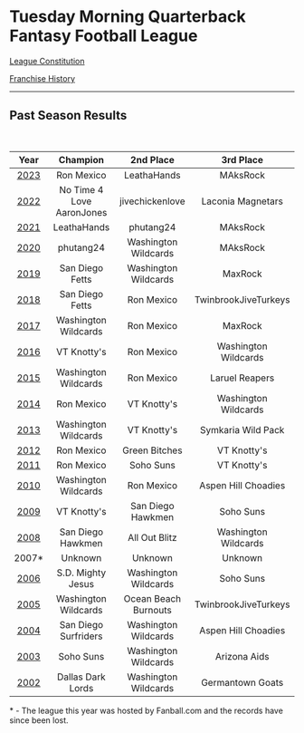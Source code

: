 # Tuesday Morning Quarterback Fantasy Football League

[League Constitution](Constitution.md)

[Franchise History](History.md)

---

## Past Season Results

<br>

|                                       Year                                       |       Champion       |      2nd Place       |      3rd Place       |
| :------------------------------------------------------------------------------: | :------------------: | :------------------: | :------------------: |
| [2023](https://sleeper.com/leagues/992182027652489216) |   Ron Mexico     |  LeathaHands    |      MAksRock    |
| [2022](https://sleeper.com/leagues/807735194927861760) |   No Time 4 Love AaronJones     | jivechickenlove     |      Laconia Magnetars       |
| [2021](https://sleeper.app/leagues/673666958268383232) |   LeathaHands         | phutang24     |       MAksRock       |
| [2020](https://sleeper.app/leagues/527983751494561792) |   phutang24          | Washington Wildcards |       MAksRock       |
| [2019](https://football.fantasysports.yahoo.com/league/tuesdaymorningqbffl/2019) |   San Diego Fetts    | Washington Wildcards |       MaxRock        |
| [2018](https://football.fantasysports.yahoo.com/league/tuesdaymorningqbffl/2018) |   San Diego Fetts    |      Ron Mexico      | TwinbrookJiveTurkeys |
| [2017](https://football.fantasysports.yahoo.com/league/tuesdaymorningqbffl/2017) | Washington Wildcards |      Ron Mexico      |       MaxRock        |
| [2016](https://football.fantasysports.yahoo.com/league/tuesdaymorningqbffl/2016) |     VT Knotty's      |      Ron Mexico      | Washington Wildcards |
| [2015](https://football.fantasysports.yahoo.com/league/tuesdaymorningqbffl/2015) | Washington Wildcards |      Ron Mexico      |    Laruel Reapers    |
| [2014](https://football.fantasysports.yahoo.com/league/tuesdaymorningqbffl/2014) |      Ron Mexico      |     VT Knotty's      | Washington Wildcards |
| [2013](https://football.fantasysports.yahoo.com/league/tuesdaymorningqbffl/2013) | Washington Wildcards |     VT Knotty's      |  Symkaria Wild Pack  |
| [2012](https://football.fantasysports.yahoo.com/league/tuesdaymorningqbffl/2012) |      Ron Mexico      |    Green Bitches     |     VT Knotty's      |
| [2011](https://football.fantasysports.yahoo.com/league/tuesdaymorningqbffl/2011) |      Ron Mexico      |      Soho Suns       |     VT Knotty's      |
| [2010](https://football.fantasysports.yahoo.com/league/tuesdaymorningqbffl/2010) | Washington Wildcards |      Ron Mexico      | Aspen Hill Choadies  |
| [2009](https://football.fantasysports.yahoo.com/league/tuesdaymorningqbffl/2009) |     VT Knotty's      |  San Diego Hawkmen   |      Soho Suns       |
| [2008](https://football.fantasysports.yahoo.com/league/tuesdaymorningqbffl/2008) |  San Diego Hawkmen   |    All Out Blitz     | Washington Wildcards |
|                                      2007\*                                      |       Unknown        |       Unknown        |       Unknown        |
| [2006](https://football.fantasysports.yahoo.com/league/tuesdaymorningqbffl/2006) |  S.D. Mighty Jesus   | Washington Wildcards |      Soho Suns       |
| [2005](https://football.fantasysports.yahoo.com/league/tuesdaymorningqbffl/2005) | Washington Wildcards | Ocean Beach Burnouts | TwinbrookJiveTurkeys |
| [2004](https://football.fantasysports.yahoo.com/league/tuesdaymorningqbffl/2004) | San Diego Surfriders | Washington Wildcards | Aspen Hill Choadies  |
| [2003](https://football.fantasysports.yahoo.com/league/tuesdaymorningqbffl/2003) |      Soho Suns       | Washington Wildcards |     Arizona Aids     |
| [2002](https://football.fantasysports.yahoo.com/league/tuesdaymorningqbffl/2002) |  Dallas Dark Lords   | Washington Wildcards |   Germantown Goats   |

\* \- The league this year was hosted by Fanball.com and the records have since been lost.
